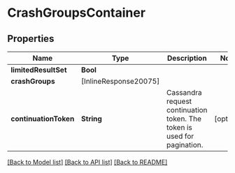 # CrashGroupsContainer

## Properties
Name | Type | Description | Notes
------------ | ------------- | ------------- | -------------
**limitedResultSet** | **Bool** |  | 
**crashGroups** | [InlineResponse20075] |  | 
**continuationToken** | **String** | Cassandra request continuation token. The token is used for pagination. | [optional] 

[[Back to Model list]](../README.md#documentation-for-models) [[Back to API list]](../README.md#documentation-for-api-endpoints) [[Back to README]](../README.md)


